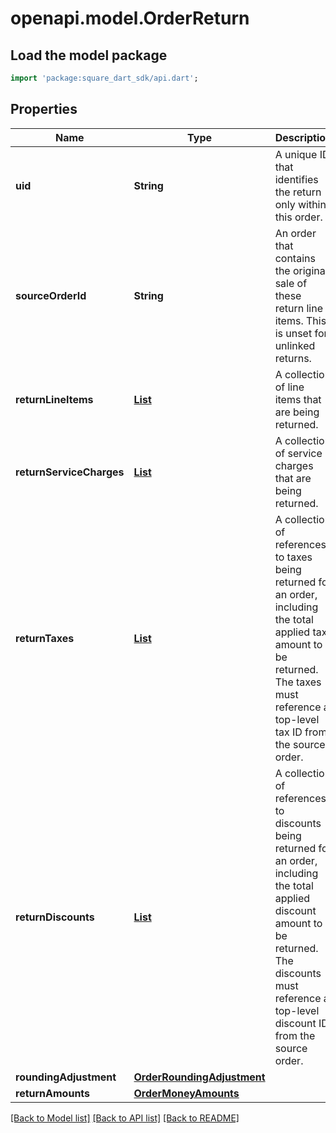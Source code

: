 # openapi.model.OrderReturn

## Load the model package
```dart
import 'package:square_dart_sdk/api.dart';
```

## Properties
Name | Type | Description | Notes
------------ | ------------- | ------------- | -------------
**uid** | **String** | A unique ID that identifies the return only within this order. | [optional] 
**sourceOrderId** | **String** | An order that contains the original sale of these return line items. This is unset for unlinked returns. | [optional] 
**returnLineItems** | [**List<OrderReturnLineItem>**](OrderReturnLineItem.md) | A collection of line items that are being returned. | [optional] [default to const []]
**returnServiceCharges** | [**List<OrderReturnServiceCharge>**](OrderReturnServiceCharge.md) | A collection of service charges that are being returned. | [optional] [default to const []]
**returnTaxes** | [**List<OrderReturnTax>**](OrderReturnTax.md) | A collection of references to taxes being returned for an order, including the total applied tax amount to be returned. The taxes must reference a top-level tax ID from the source order. | [optional] [default to const []]
**returnDiscounts** | [**List<OrderReturnDiscount>**](OrderReturnDiscount.md) | A collection of references to discounts being returned for an order, including the total applied discount amount to be returned. The discounts must reference a top-level discount ID from the source order. | [optional] [default to const []]
**roundingAdjustment** | [**OrderRoundingAdjustment**](OrderRoundingAdjustment.md) |  | [optional] 
**returnAmounts** | [**OrderMoneyAmounts**](OrderMoneyAmounts.md) |  | [optional] 

[[Back to Model list]](../README.md#documentation-for-models) [[Back to API list]](../README.md#documentation-for-api-endpoints) [[Back to README]](../README.md)


